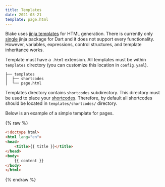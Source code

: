 ```yaml
---
title: Templates
date: 2021-03-21
template: page.html
---
```


Blake uses [jinja templates](https://jinja.palletsprojects.com/en/2.11.x/) 
for HTML generation. There is currently only [single](https://pub.dev/packages/jinja) 
jinja package for Dart and it does not support every functionality. However,
variables, expressions, control structures, and template inheritance works.

Template must have a `.html` extension. All templates must be within `templates` 
directory (you can customize this location in `config.yaml`).

```text
├── templates
│  ├── shortcodes
│  └── page.html
```

Templates directory contains `shortcodes` subdirectory. This directory 
must be used to place your [shortcodes](https://vaetas.github.io/blake/docs/shortcodes/). Therefore, by default all shortcodes 
should be located in `templates/shortcodes/` directory.

Below is an example of a simple template for pages.

{% raw %}
```html
<!doctype html>
<html lang="en">
<head>
    <title>{{ title }}</title>
</head>
<body>
    {{ content }}
</body>
</html>
```
{% endraw %}